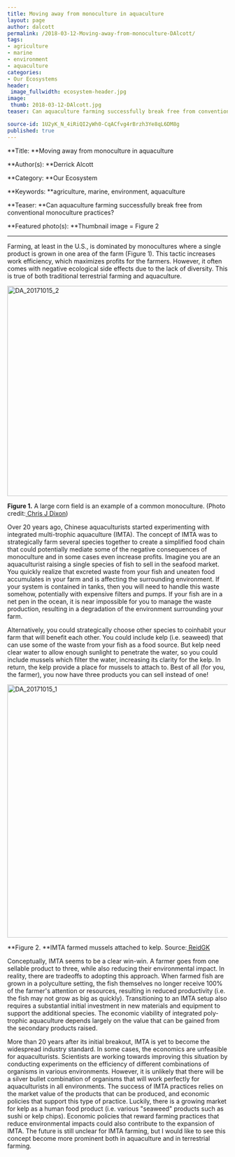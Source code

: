 ```yaml
---
title: Moving away from monoculture in aquaculture
layout: page
author: dalcott
permalink: /2018-03-12-Moving-away-from-monoculture-DAlcott/
tags:
- agriculture
- marine
- environment
- aquaculture
categories:
- Our Ecosystems
header:
 image_fullwidth: ecosystem-header.jpg
image:
 thumb: 2018-03-12-DAlcott.jpg
teaser: Can aquaculture farming successfully break free from conventional monoculture practices?

source-id: 1U2yK_N_4iRiQI2yWh0-CqACfvg4rBrzh3Ye8qL6DM8g
published: true
---
```

**Title: **Moving away from monoculture in aquaculture

**Author(s): **Derrick Alcott

**Category: **Our Ecosystem

**Keywords: **agriculture, marine, environment, aquaculture

**Teaser: **Can aquaculture farming successfully break free from conventional monoculture practices?

**Featured photo(s): **Thumbnail image =  Figure 2

 

** **

Farming, at least in the U.S., is dominated by monocultures where a single product is grown in one area of the farm (Figure 1). This tactic increases work efficiency, which maximizes profits for the farmers. However, it often comes with negative ecological side effects due to the lack of diversity. This is true of both traditional terrestrial farming and aquaculture.

 

 <a data-flickr-embed="true"  href="https://www.flickr.com/photos/139839751@N06/37049914213/in/dateposted-friend/" title="DA_20171015_2"><img src="https://farm5.staticflickr.com/4478/37049914213_3e08ed3dcb_z.jpg" width="640" height="480" alt="DA_20171015_2"></a><script async src="//embedr.flickr.com/assets/client-code.js" charset="utf-8"></script>

 

**Figure 1.** A large corn field is an example of a common monoculture. (Photo credit:[ Chris J Dixon](https://commons.wikimedia.org/wiki/File:Cornfield,_Bunny_-_geograph.org.uk_-_25134.jpg))

 

Over 20 years ago, Chinese aquaculturists started experimenting with integrated multi-trophic aquaculture (IMTA). The concept of IMTA was to strategically farm several species together to create a simplified food chain that could potentially mediate some of the negative consequences of monoculture and in some cases even increase profits. Imagine you are an aquaculturist raising a single species of fish to sell in the seafood market. You quickly realize that excreted waste from your fish and uneaten food accumulates in your farm and is affecting the surrounding environment. If your system is contained in tanks, then you will need to handle this waste somehow, potentially with expensive filters and pumps. If your fish are in a net pen in the ocean, it is near impossible for you to manage the waste production, resulting in a degradation of the environment surrounding your farm.

 

Alternatively, you could strategically choose other species to coinhabit your farm that will benefit each other. You could include kelp (i.e. seaweed) that can use some of the waste from your fish as a food source. But kelp need clear water to allow enough sunlight to penetrate the water, so you could include mussels which filter the water, increasing its clarity for the kelp. In return, the kelp provide a place for mussels to attach to. Best of all (for you, the farmer), you now have three products you can sell instead of one!

 

<a data-flickr-embed="true"  href="https://www.flickr.com/photos/139839751@N06/37462397150/in/dateposted-friend/" title="DA_20171015_1"><img src="https://farm5.staticflickr.com/4513/37462397150_412d2dbc2d_z.jpg" width="640" height="578" alt="DA_20171015_1"></a><script async src="//embedr.flickr.com/assets/client-code.js" charset="utf-8"></script>

 

**Figure 2. **IMTA farmed mussels attached to kelp. Source:[ ReidGK](https://commons.wikimedia.org/wiki/File:IMTA_cultured_mussels_(Mytilus_edulis)_in_the_Bay_of_Fundy_Canada.jpg)

 

Conceptually, IMTA seems to be a clear win-win. A farmer goes from one sellable product to three, while also reducing their environmental impact. In reality, there are tradeoffs to adopting this approach. When farmed fish are grown in a polyculture setting, the fish themselves no longer receive 100% of the farmer's attention or resources, resulting in reduced productivity (i.e. the fish may not grow as big as quickly). Transitioning to an IMTA setup also requires a substantial initial investment in new materials and equipment to support the additional species. The economic viability of integrated poly-trophic aquaculture depends largely on the value that can be gained from the secondary products raised.

 

More than 20 years after its initial breakout, IMTA is yet to become the widespread industry standard. In some cases, the economics are unfeasible for aquaculturists. Scientists are working towards improving this situation by conducting experiments on the efficiency of different combinations of organisms in various environments. However, it is unlikely that there will be a silver bullet combination of organisms that will work perfectly for aquaculturists in all environments. The success of IMTA practices relies on the market value of the products that can be produced, and economic policies that support this type of practice. Luckily, there is a growing market for kelp as a human food product (i.e. various "seaweed" products such as sushi or kelp chips). Economic policies that reward farming practices that reduce environmental impacts could also contribute to the expansion of IMTA. The future is still unclear for IMTA farming, but I would like to see this concept become more prominent both in aquaculture and in terrestrial farming.

 

 

 

 

